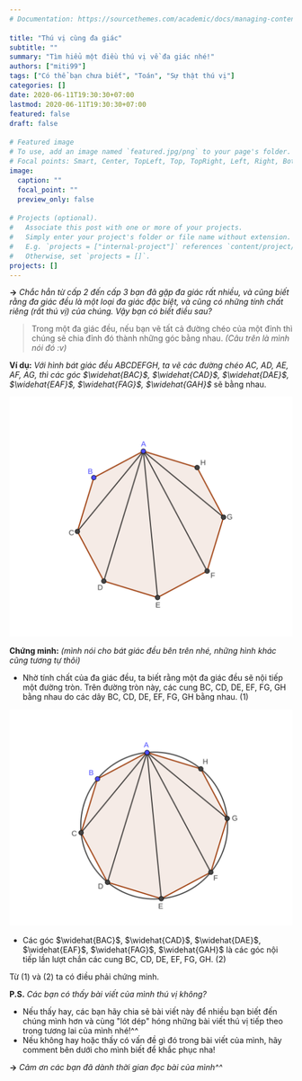 ```yaml
---
# Documentation: https://sourcethemes.com/academic/docs/managing-content/

title: "Thú vị cùng đa giác"
subtitle: ""
summary: "Tìm hiểu một điều thú vị về đa giác nhé!"
authors: ["miti99"]
tags: ["Có thể bạn chưa biết", "Toán", "Sự thật thú vị"]
categories: []
date: 2020-06-11T19:30:30+07:00
lastmod: 2020-06-11T19:30:30+07:00
featured: false
draft: false

# Featured image
# To use, add an image named `featured.jpg/png` to your page's folder.
# Focal points: Smart, Center, TopLeft, Top, TopRight, Left, Right, BottomLeft, Bottom, BottomRight.
image:
  caption: ""
  focal_point: ""
  preview_only: false

# Projects (optional).
#   Associate this post with one or more of your projects.
#   Simply enter your project's folder or file name without extension.
#   E.g. `projects = ["internal-project"]` references `content/project/deep-learning/index.md`.
#   Otherwise, set `projects = []`.
projects: []
---
```


**->** *Chắc hẳn từ cấp 2 đến cấp 3 bạn đã gặp đa giác rất nhiều, và cũng biết rằng đa giác đều là một loại đa giác đặc biệt, và cũng có những tính chất riêng (rất thú vị) của chúng. Vậy bạn có biết điều sau?*

> Trong một đa giác đều, nếu bạn vẽ tất cả đường chéo của một đỉnh thì chúng sẽ chia đỉnh đó thành những góc bằng nhau.
> *(Câu trên là mình nói đó :v)*

**Ví dụ:** *Với hình bát giác đều ABCDEFGH, ta vẽ các đường chéo AC, AD, AE, AF, AG, thì các góc $\widehat{BAC}$, $\widehat{CAD}$, $\widehat{DAE}$, $\widehat{EAF}$, $\widehat{FAG}$, $\widehat{GAH}$* sẽ bằng nhau.

![png](1.png)

**Chứng minh:** *(mình nói cho bát giác đều bên trên nhé, những hình khác cũng tương tự thôi)*

- Nhờ tính chất của đa giác đều, ta biết rằng một đa giác đều sẽ nội tiếp một đường tròn. Trên đường tròn này, các cung BC, CD, DE, EF, FG, GH bằng nhau do các dây BC, CD, DE, EF, FG, GH bằng nhau. (1)

![png](2.png)

- Các góc $\widehat{BAC}$, $\widehat{CAD}$, $\widehat{DAE}$, $\widehat{EAF}$, $\widehat{FAG}$, $\widehat{GAH}$ là các góc nội tiếp lần lượt chắn các cung BC, CD, DE, EF, FG, GH. (2)

Từ (1) và (2) ta có điều phải chứng minh.

**P.S.** *Các bạn có thấy bài viết của mình thú vị không?*

- Nếu thấy hay, các bạn hãy chia sẻ bài viết này để nhiều bạn biết đến chúng mình hơn và cùng "lót dép" hóng những bài viết thú vị tiếp theo trong tương lai của mình nhé!^^
- Nếu không hay hoặc thấy có vấn đề gì đó trong bài viết của mình, hãy comment bên dưới cho mình biết để khắc phục nha!

**->** *Cảm ơn các bạn đã dành thời gian đọc bài của mình^^*
